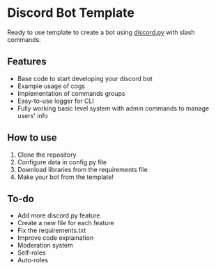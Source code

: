 # Discord Bot Template

Ready to use template to create a bot using [discord.py](https://github.com/Rapptz/discord.py) with slash commands.

## Features
- Base code to start developing your discord bot
- Example usage of cogs
- Implementation of commands groups
- Easy-to-use logger for CLI
- Fully working basic level system with admin commands to manage users' info

## How to use
1. Clone the repository
2. Configure data in config.py file
3. Download libraries from the requirements file
4. Make your bot from the template!

## To-do
- Add more discord.py feature
- Create a new file for each feature
- Fix the requirements.txt
- Improve code explaination
- Moderation system
- Self-roles
- Auto-roles
